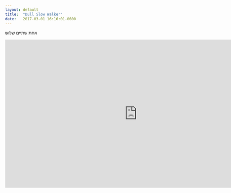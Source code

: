 ```yaml
---
layout: default
title:  "Dull Slow Walker"
date:   2017-03-01 16:16:01-0600
---
```


אחת שתיים שלוש

<iframe width="854" height="480" src="https://www.youtube.com/embed/idr9mz18nVU" frameborder="0" allowfullscreen></iframe>
